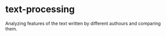 # text-processing

Analyzing features of the text written by different authours and comparing them.
